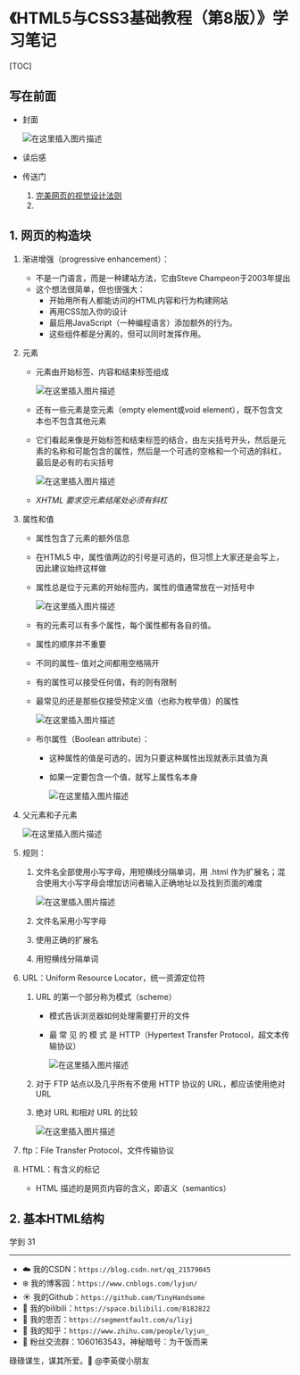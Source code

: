 # 《HTML5与CSS3基础教程（第8版）》学习笔记

[TOC]

## 写在前面

- 封面

  ![在这里插入图片描述](https://img-blog.csdnimg.cn/d9c892fdaa8f4b82a822f12eb2b93e17.png)

- 读后感

- 传送门

  1. [完美网页的视觉设计法则](https://designingfortheweb.co.uk/)
  2. 

## 1. 网页的构造块

1. 渐进增强（progressive enhancement）：

   - 不是一门语言，而是一种建站方法，它由Steve Champeon于2003年提出
   - 这个想法很简单，但也很强大：
     - 开始用所有人都能访问的HTML内容和行为构建网站
     - 再用CSS加入你的设计
     - 最后用JavaScript（一种编程语言）添加额外的行为。
     - 这些组件都是分离的，但可以同时发挥作用。

2. 元素

   - 元素由开始标签、内容和结束标签组成

     ![在这里插入图片描述](https://img-blog.csdnimg.cn/94f399cf3b764dc190251b6677c006f0.png)

   - 还有一些元素是空元素（empty element或void element），既不包含文本也不包含其他元素

   - 它们看起来像是开始标签和结束标签的结合，由左尖括号开头，然后是元素的名称和可能包含的属性，然后是一个可选的空格和一个可选的斜杠，最后是必有的右尖括号

     ![在这里插入图片描述](https://img-blog.csdnimg.cn/33d04ea5e7bc4fb5815dc59146ba4160.png)

   - *XHTML 要求空元素结尾处必须有斜杠*

3. 属性和值

   - 属性包含了元素的额外信息

   - 在HTML5 中，属性值两边的引号是可选的，但习惯上大家还是会写上，因此建议始终这样做

   - 属性总是位于元素的开始标签内，属性的值通常放在一对括号中

     ![在这里插入图片描述](https://img-blog.csdnimg.cn/36a451fa5bf947c4adc84324c67c4168.png)

   - 有的元素可以有多个属性，每个属性都有各自的值。

   - 属性的顺序并不重要

   - 不同的属性– 值对之间都用空格隔开

   - 有的属性可以接受任何值，有的则有限制

   - 最常见的还是那些仅接受预定义值（也称为枚举值）的属性

     ![在这里插入图片描述](https://img-blog.csdnimg.cn/e4e56dc9714b495f9f0fe4b89d6adb9e.png)

   - 布尔属性（Boolean attribute）：

     - 这种属性的值是可选的，因为只要这种属性出现就表示其值为真

     - 如果一定要包含一个值，就写上属性名本身

       ![在这里插入图片描述](https://img-blog.csdnimg.cn/f417092defce453bb3228ab67cfca8a9.png)

4. 父元素和子元素

   ![在这里插入图片描述](https://img-blog.csdnimg.cn/1c21856c85c146fb86109fbb5c17d021.png)

5. 规则：

   1. 文件名全部使用小写字母，用短横线分隔单词，用 .html 作为扩展名；混合使用大小写字母会增加访问者输入正确地址以及找到页面的难度

      ![在这里插入图片描述](https://img-blog.csdnimg.cn/4f55c72fdb19419c9ebce6902e02335b.png)

   2. 文件名采用小写字母

   3. 使用正确的扩展名

   4. 用短横线分隔单词

6. URL：Uniform Resource Locator，统一资源定位符

   1. URL 的第一个部分称为模式（scheme）

      - 模式告诉浏览器如何处理需要打开的文件

      - 最 常 见 的 模 式 是 HTTP（Hypertext Transfer Protocol，超文本传输协议）

        ![在这里插入图片描述](https://img-blog.csdnimg.cn/0b6619d09f544b8e91047ff6f807bfed.png)

   2. 对于 FTP 站点以及几乎所有不使用 HTTP 协议的 URL，都应该使用绝对 URL

   3. 绝对 URL 和相对 URL 的比较

      ![在这里插入图片描述](https://img-blog.csdnimg.cn/9a6de0b292b5488db757ac2676503027.png)

7. ftp：File Transfer Protocol，文件传输协议

8. HTML：有含义的标记

   - HTML 描述的是网页内容的含义，即语义（semantics）

## 2. 基本HTML结构



























学到  31


------


- :cloud: 我的CSDN：`https://blog.csdn.net/qq_21579045`
- :snowflake: 我的博客园：`https://www.cnblogs.com/lyjun/`
- :sunny: 我的Github：`https://github.com/TinyHandsome`
- :rainbow: 我的bilibili：`https://space.bilibili.com/8182822`
- :avocado: 我的思否：`https://segmentfault.com/u/liyj`
- :tomato: 我的知乎：`https://www.zhihu.com/people/lyjun_`
- :penguin: 粉丝交流群：1060163543，神秘暗号：为干饭而来

碌碌谋生，谋其所爱。:ocean:              @李英俊小朋友
